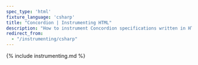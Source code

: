 ```yaml
---
spec_type: 'html'
fixture_language: 'csharp'
title: "Concordion | Instrumenting HTML"
description: "How to instrument Concordion specifications written in HTML. Instrumentation links the examples in the specification to the C# fixture."
redirect_from: 
  - "/instrumenting/csharp"
---
```


{% include instrumenting.md %}
